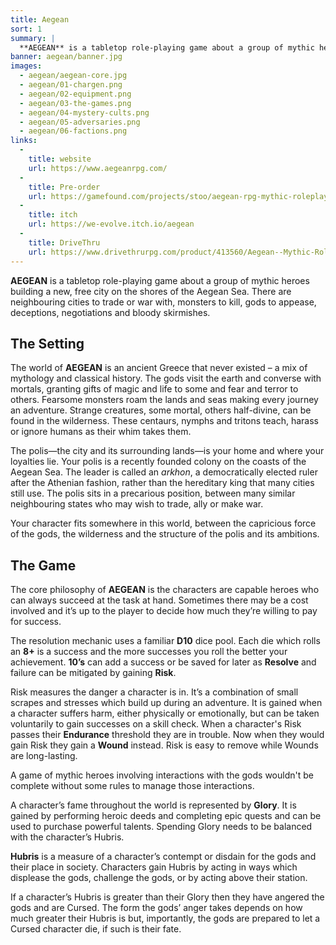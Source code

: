 ```yaml
---
title: Aegean
sort: 1
summary: |
  **AEGEAN** is a tabletop role-playing game about a group of mythic heroes building a new, free city on the shores of the Aegean Sea. There are neighbouring cities to trade or war with, monsters to kill, gods to appease, deceptions, negotiations and bloody skirmishes.
banner: aegean/banner.jpg
images:
  - aegean/aegean-core.jpg
  - aegean/01-chargen.png
  - aegean/02-equipment.png
  - aegean/03-the-games.png
  - aegean/04-mystery-cults.png
  - aegean/05-adversaries.png
  - aegean/06-factions.png
links:
  -
    title: website
    url: https://www.aegeanrpg.com/
  -
    title: Pre-order
    url: https://gamefound.com/projects/stoo/aegean-rpg-mythic-roleplaying-across-the-aegean-sea
  - 
    title: itch
    url: https://we-evolve.itch.io/aegean
  - 
    title: DriveThru
    url: https://www.drivethrurpg.com/product/413560/Aegean--Mythic-Roleplaying-in-Ancient-Greece
---
```


**AEGEAN** is a tabletop role-playing game about a group of mythic heroes building a new, free city on the shores of the Aegean Sea. There are neighbouring cities to trade or war with, monsters to kill, gods to appease, deceptions, negotiations and bloody skirmishes.

## The Setting

The world of **AEGEAN** is an ancient Greece that never existed – a mix of mythology and classical history. The gods visit the earth and converse with mortals, granting gifts of magic and life to some and fear and terror to others. Fearsome monsters roam the lands and seas making every journey an adventure. Strange creatures, some mortal, others half-divine, can be found in the wilderness. These centaurs, nymphs and tritons teach, harass or ignore humans as their whim takes them.

The polis—the city and its surrounding lands—is your home and where your loyalties lie. Your polis is a recently founded colony on the coasts of the Aegean Sea. The leader is called an *arkhon*, a democratically elected ruler after the Athenian fashion, rather than the hereditary king that many cities still use. The polis sits in a precarious position, between many similar neighbouring states who may wish to trade, ally or make war.

Your character fits somewhere in this world, between the capricious force of the gods, the wilderness and the structure of the polis and its ambitions.

## The Game

The core philosophy of **AEGEAN** is the characters are capable heroes who can always succeed at the task at hand. Sometimes there may be a cost involved and it’s up to the player to decide how much they’re willing to pay for success.

The resolution mechanic uses a familiar **D10** dice pool. Each die which rolls an **8+** is a success and the more successes you roll the better your achievement. **10’s** can add a success or be saved for later as **Resolve** and failure can be mitigated by gaining **Risk**.

Risk measures the danger a character is in. It’s a combination of small scrapes and stresses which build up during an adventure. It is gained when a character suffers harm, either physically or emotionally, but can be taken voluntarily to gain successes on a skill check. When a character's Risk passes their **Endurance** threshold they are in trouble. Now when they would gain Risk they gain a **Wound** instead. Risk is easy to remove while Wounds are long-lasting.

A game of mythic heroes involving interactions with the gods wouldn't be complete without some rules to manage those interactions.

A character’s fame throughout the world is represented by **Glory**. It is gained by performing heroic deeds and completing epic quests and can be used to purchase powerful talents. Spending Glory needs to be balanced with the character’s Hubris.

**Hubris** is a measure of a character’s contempt or disdain for the gods and their place in society. Characters gain Hubris by acting in ways which displease the gods, challenge the gods, or by acting above their station.

If a character’s Hubris is greater than their Glory then they have angered the gods and are Cursed. The form the gods’ anger takes depends on how much greater their Hubris is but, importantly, the gods are prepared to let a Cursed character die, if such is their fate.
